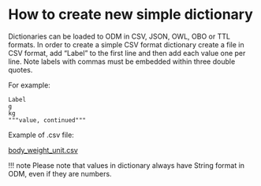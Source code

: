# How to create new simple dictionary

Dictionaries can be loaded to ODM in CSV, JSON, OWL, OBO or TTL formats. In order to create a simple CSV format dictionary create a file in CSV format, add “Label” to the first line and then add each value one per line. Note labels with commas must be embedded within three double quotes.

For example:

```text
Label
g
kg
"""value, continued"""
```

Example of .csv file:

[body_weight_unit.csv](body_weight_unit.csv)

!!! note
    Please note that values in dictionary always have String format in ODM, even if they are numbers.
